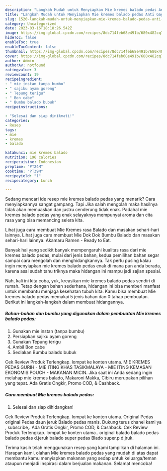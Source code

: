 ```yaml
---
description: "Langkah Mudah untuk Menyiapkan Mie kremes balado pedas Anti Gagal"
title: "Langkah Mudah untuk Menyiapkan Mie kremes balado pedas Anti Gagal"
slug: 1520-langkah-mudah-untuk-menyiapkan-mie-kremes-balado-pedas-anti-gagal
category: Uncategorized
date: 2023-03-16T18:18:26.542Z
image: https://img-global.cpcdn.com/recipes/8dc714feb68e491b/680x482cq70/mie-kremes-balado-pedas-foto-resep-utama.jpg
hideToc: false
enableToc: true
enableTocContent: false
thumbnail: https://img-global.cpcdn.com/recipes/8dc714feb68e491b/680x482cq70/mie-kremes-balado-pedas-foto-resep-utama.jpg
cover: https://img-global.cpcdn.com/recipes/8dc714feb68e491b/680x482cq70/mie-kremes-balado-pedas-foto-resep-utama.jpg
author: Admin
authorAv: notfound
ratingvalue: 3
reviewcount: 19
recipeingredient:
- " mie instan tanpa bumbu"
- " sajiku ayam goreng"
- " Tepung terigu"
- " Bon cabe"
- " Bumbu balado bubuk"
recipeinstructions:

- "Selesai dan siap dinikmati!"
categories:
- Resep
tags:
- mie
- kremes
- balado

katakunci: mie kremes balado 
nutrition: 196 calories
recipecuisine: Indonesian
preptime: "PT24M"
cooktime: "PT39M"
recipeyield: "1"
recipecategory: Lunch

---
```



Sedang mencari ide resep mie kremes balado pedas yang menarik? Cara menyiapkannya sangat gampang. Tapi Jika salah mengolah maka hasilnya tidak akan memuaskan dan justru cenderung tidak enak. Padahal mie kremes balado pedas yang enak selayaknya mempunyai aroma dan cita rasa yang bisa memancing selera kita.


Lihat juga cara membuat Mie Kremes rasa Balado dan masakan sehari-hari lainnya. Lihat juga cara membuat Mie Dok Dok Bumbu Balado dan masakan sehari-hari lainnya. Akamaru Ramen - Ready to Eat.

Banyak hal yang sedikit banyak mempengaruhi kualitas rasa dari mie kremes balado pedas, mulai dari jenis bahan, kedua pemilihan bahan segar sampai cara mengolah dan menghidangkannya. Tak perlu pusing kalau ingin menyiapkan mie kremes balado pedas enak di mana pun anda berada, karena asal sudah tahu triknya maka hidangan ini mampu jadi sajian spesial.


Nah, kali ini kita coba, yuk, kreasikan mie kremes balado pedas sendiri di rumah. Tetap dengan bahan sederhana, hidangan ini bisa memberi manfaat untuk membantu menjaga kesehatan tubuh kita. Kamu bisa membuat Mie kremes balado pedas memakai 5 jenis bahan dan 0 tahap pembuatan. Berikut ini langkah-langkah dalam membuat hidangannya.

<!--inarticleads1-->

##### Bahan-bahan dan bumbu yang digunakan dalam pembuatan Mie kremes balado pedas:

1. Gunakan  mie instan (tanpa bumbu)
1. Persiapkan  sajiku ayam goreng
1. Gunakan  Tepung terigu
1. Ambil  Bon cabe
1. Sediakan  Bumbu balado bubuk


Cek Review Produk Terlengkap. lompat ke konten utama. MIE KREMES PEDAS GURIH - MIE ITING KHAS TASIKMALAYA - MIE ITING KEMASAN EKONOMIS POUCH - MAKANAN MICIN. Jika saat ini Anda sedang ingin melahap mie kremes balado, Makaroni Makka, Cibiru merupakan pilihan yang tepat. Ada Gratis Ongkir, Promo COD, &amp; Cashback. 

<!--inarticleads2-->

##### Cara membuat Mie kremes balado pedas:


1. Selesai dan siap dihidangkan!

Cek Review Produk Terlengkap. lompat ke konten utama. Original Pedas original Pedas daun jeruk Balado pedas manis. Dukung terus chanel kami ya , subscribe,. Ada Gratis Ongkir, Promo COD, &amp; Cashback. Cek Review Produk Terlengkap. lompat ke konten utama.. original balado balado pedas balado pedas d.jeruk balado super pedas Blado super.p d.jruk. 

Terima kasih telah menggunakan resep yang kami tampilkan di halaman ini. Harapan kami, olahan Mie kremes balado pedas yang mudah di atas dapat membantu kamu menyiapkan makanan yang sedap untuk keluarga/teman ataupun menjadi inspirasi dalam berjualan makanan. Selamat mencoba!
